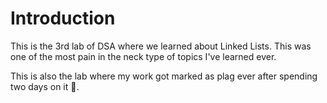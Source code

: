 # Introduction

This is the 3rd lab of DSA where we learned about Linked Lists. This was one of the most pain in the neck type of topics I've learned ever.

This is also the lab where my work got marked as plag ever after spending two days on it 🥲.